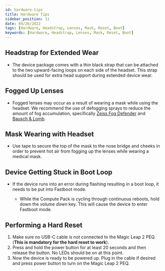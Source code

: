 ```yaml
---
id: hardware-tips
title: Hardware Tips
sidebar_position: 11
date: 04/26/2022
tags: [Hardware, Headstrap, Lenses, Mask, Reset, Boot]
keywords: [Hardware, Headstrap, Lenses, Mask, Reset, Boot]
---
```


## Headstrap for Extended Wear

- The device package comes with a thin black strap that can be attached to the two upward-facing loops on each side of the headset. This strap should be used for extra head support during extended device wear.

## Fogged Up Lenses

- Fogged lenses may occur as a result of wearing a mask while using the headset. We recommend the use of defogging sprays to reduce the amount of fog accumulation, specifically [Zeiss Fog Defender](https://www.zeiss.com/vision-care/int/spectacle-lenses-from-zeiss/lens-cleaning-solution-for-glasses/antifog-spray.html) and [Bausch & Lomb](https://www.bausch.com/our-products/safety-and-industrial-cleaning-products/pre-moistened-cleaning-tissues/fogshield-xp-pre-moistened-lens-cleaning-tissues).

## Mask Wearing with Headset

- Use tape to secure the top of the mask to the nose bridge and cheeks in order to prevent hot air from fogging up the lenses while wearing a medical mask.

## Device Getting Stuck in Boot Loop

- If the device runs into an error during flashing resulting in a boot loop, it needs to be put into Fastboot mode.

  - While the Compute Pack is cycling through continuous reboots, hold down the *volume down* key. This will cause the device to enter Fastboot mode.

## Performing a Hard Reset

1. Make sure no USB-C cable is not connected to the Magic Leap 2 PEQ. (**This is mandatory for the hard reset to work**).
2. Press and hold the power button for at least 20 seconds and then release the button. No LEDs should be on at this point.
3. Now the device is ready to be powered up. Plug in the cable if desired and press power button to turn on the Magic Leap 2 PEQ.
